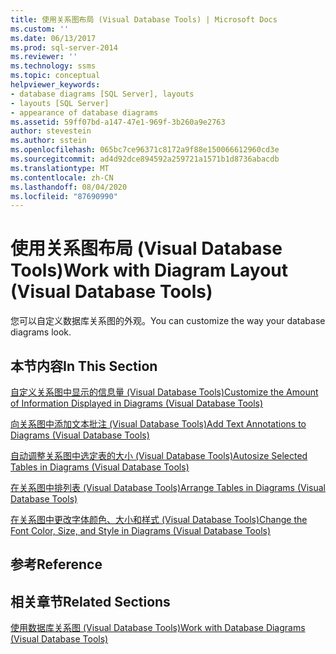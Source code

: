 ```yaml
---
title: 使用关系图布局 (Visual Database Tools) | Microsoft Docs
ms.custom: ''
ms.date: 06/13/2017
ms.prod: sql-server-2014
ms.reviewer: ''
ms.technology: ssms
ms.topic: conceptual
helpviewer_keywords:
- database diagrams [SQL Server], layouts
- layouts [SQL Server]
- appearance of database diagrams
ms.assetid: 59ff07bd-a147-47e1-969f-3b260a9e2763
author: stevestein
ms.author: sstein
ms.openlocfilehash: 065bc7ce96371c8172a9f88e150066612960cd3e
ms.sourcegitcommit: ad4d92dce894592a259721a1571b1d8736abacdb
ms.translationtype: MT
ms.contentlocale: zh-CN
ms.lasthandoff: 08/04/2020
ms.locfileid: "87690990"
---
```

# <a name="work-with-diagram-layout-visual-database-tools"></a><span data-ttu-id="1d393-102">使用关系图布局 (Visual Database Tools)</span><span class="sxs-lookup"><span data-stu-id="1d393-102">Work with Diagram Layout (Visual Database Tools)</span></span>
  <span data-ttu-id="1d393-103">您可以自定义数据库关系图的外观。</span><span class="sxs-lookup"><span data-stu-id="1d393-103">You can customize the way your database diagrams look.</span></span>  
  
## <a name="in-this-section"></a><span data-ttu-id="1d393-104">本节内容</span><span class="sxs-lookup"><span data-stu-id="1d393-104">In This Section</span></span>  
 [<span data-ttu-id="1d393-105">自定义关系图中显示的信息量 (Visual Database Tools)</span><span class="sxs-lookup"><span data-stu-id="1d393-105">Customize the Amount of Information Displayed in Diagrams &#40;Visual Database Tools&#41;</span></span>](visual-database-tools.md)  
  
 [<span data-ttu-id="1d393-106">向关系图中添加文本批注 (Visual Database Tools)</span><span class="sxs-lookup"><span data-stu-id="1d393-106">Add Text Annotations to Diagrams &#40;Visual Database Tools&#41;</span></span>](add-text-annotations-to-diagrams-visual-database-tools.md)  
  
 [<span data-ttu-id="1d393-107">自动调整关系图中选定表的大小 (Visual Database Tools)</span><span class="sxs-lookup"><span data-stu-id="1d393-107">Autosize Selected Tables in Diagrams &#40;Visual Database Tools&#41;</span></span>](autosize-selected-tables-in-diagrams-visual-database-tools.md)  
  
 [<span data-ttu-id="1d393-108">在关系图中排列表 (Visual Database Tools)</span><span class="sxs-lookup"><span data-stu-id="1d393-108">Arrange Tables in Diagrams &#40;Visual Database Tools&#41;</span></span>](arrange-tables-in-diagrams-visual-database-tools.md)  
  
 [<span data-ttu-id="1d393-109">在关系图中更改字体颜色、大小和样式 (Visual Database Tools)</span><span class="sxs-lookup"><span data-stu-id="1d393-109">Change the Font Color, Size, and Style in Diagrams &#40;Visual Database Tools&#41;</span></span>](change-the-font-color-size-and-style-in-diagrams-visual-database-tools.md)  
  
## <a name="reference"></a><span data-ttu-id="1d393-110">参考</span><span class="sxs-lookup"><span data-stu-id="1d393-110">Reference</span></span>  
  
## <a name="related-sections"></a><span data-ttu-id="1d393-111">相关章节</span><span class="sxs-lookup"><span data-stu-id="1d393-111">Related Sections</span></span>  
 [<span data-ttu-id="1d393-112">使用数据库关系图 (Visual Database Tools)</span><span class="sxs-lookup"><span data-stu-id="1d393-112">Work with Database Diagrams &#40;Visual Database Tools&#41;</span></span>](work-with-database-diagrams-visual-database-tools.md)  
  
  
